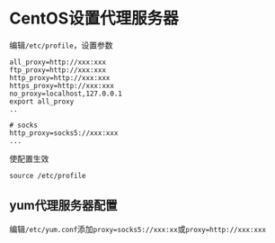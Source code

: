 # CentOS设置代理服务器

编辑`/etc/profile`，设置参数

```shell
all_proxy=http://xxx:xxx
ftp_proxy=http://xxx:xxx
http_proxy=http://xxx:xxx
https_proxy=http://xxx:xxx
no_proxy=localhost,127.0.0.1
export all_proxy
..

# socks
http_proxy=socks5://xxx:xxx
...
```



使配置生效

```shell
source /etc/profile
```



## yum代理服务器配置

编辑`/etc/yum.conf`添加`proxy=socks5://xxx:xx`或`proxy=http://xxx:xxx`